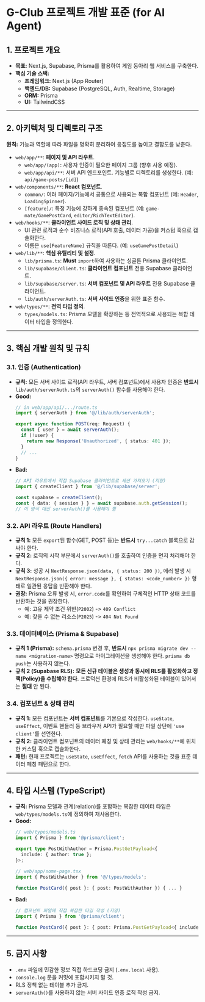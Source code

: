 # G-Club 프로젝트 개발 표준 (for AI Agent)

## 1. 프로젝트 개요

- **목표:** Next.js, Supabase, Prisma를 활용하여 게임 동아리 웹 서비스를 구축한다.
- **핵심 기술 스택:**
  - **프레임워크:** Next.js (App Router)
  - **백엔드/DB:** Supabase (PostgreSQL, Auth, Realtime, Storage)
  - **ORM:** Prisma
  - **UI:** TailwindCSS

---

## 2. 아키텍처 및 디렉토리 구조

**원칙:** 기능과 역할에 따라 파일을 명확히 분리하여 응집도를 높이고 결합도를 낮춘다.

- `web/app/**`: **페이지 및 API 라우트**.
  - `web/app/(app)`: 사용자 인증이 필요한 페이지 그룹 (향후 사용 예정).
  - `web/app/api/**`: 서버 API 엔드포인트. 기능별로 디렉토리를 생성한다. (예: `api/game-posts/[id]`)
- `web/components/**`: **React 컴포넌트**.
  - `common/`: 여러 페이지/기능에서 공통으로 사용되는 복합 컴포넌트 (예: `Header`, `LoadingSpinner`).
  - `[feature]/`: 특정 기능에 강하게 종속된 컴포넌트 (예: `game-mate/GamePostCard`, `editor/RichTextEditor`).
- `web/hooks/**`: **클라이언트 사이드 로직 및 상태 관리**.
  - UI 관련 로직과 순수 비즈니스 로직(API 호출, 데이터 가공)을 커스텀 훅으로 캡슐화한다.
  - 이름은 `use[FeatureName]` 규칙을 따른다. (예: `useGamePostDetail`)
- `web/lib/**`: **핵심 유틸리티 및 설정**.
  - `lib/prisma.ts`: **Must** `import`하여 사용하는 싱글톤 Prisma 클라이언트.
  - `lib/supabase/client.ts`: **클라이언트 컴포넌트** 전용 Supabase 클라이언트.
  - `lib/supabase/server.ts`: **서버 컴포넌트 및 API 라우트** 전용 Supabase 클라이언트.
  - `lib/auth/serverAuth.ts`: **서버 사이드 인증**을 위한 표준 함수.
- `web/types/**`: **전역 타입 정의**.
  - `types/models.ts`: Prisma 모델을 확장하는 등 전역적으로 사용되는 복합 데이터 타입을 정의한다.

---

## 3. 핵심 개발 원칙 및 규칙

### 3.1. 인증 (Authentication)
- **규칙:** 모든 서버 사이드 로직(API 라우트, 서버 컴포넌트)에서 사용자 인증은 **반드시** `lib/auth/serverAuth.ts`의 `serverAuth()` 함수를 사용해야 한다.
- **Good:**
  ```typescript
  // in web/app/api/.../route.ts
  import { serverAuth } from '@/lib/auth/serverAuth';
  
  export async function POST(req: Request) {
    const { user } = await serverAuth();
    if (!user) {
      return new Response('Unauthorized', { status: 401 });
    }
    // ...
  }
  ```
- **Bad:**
  ```typescript
  // API 라우트에서 직접 Supabase 클라이언트로 세션 가져오기 (지양)
  import { createClient } from '@/lib/supabase/server';
  
  const supabase = createClient();
  const { data: { session } } = await supabase.auth.getSession();
  // 이 방식 대신 serverAuth()를 사용해야 함
  ```

### 3.2. API 라우트 (Route Handlers)
- **규칙 1:** 모든 `export`된 함수(GET, POST 등)는 **반드시** `try...catch` 블록으로 감싸야 한다.
- **규칙 2:** 로직의 시작 부분에서 `serverAuth()`를 호출하여 인증을 먼저 처리해야 한다.
- **규칙 3:** 성공 시 `NextResponse.json(data, { status: 200 })`, 에러 발생 시 `NextResponse.json({ error: message }, { status: <code_number> })` 형태로 일관된 응답을 반환해야 한다.
- **권장:** Prisma 오류 발생 시, `error.code`를 확인하여 구체적인 HTTP 상태 코드를 반환하는 것을 권장한다.
  - 예: 고유 제약 조건 위반(`P2002`) -> `409 Conflict`
  - 예: 찾을 수 없는 리소스(`P2025`) -> `404 Not Found`

### 3.3. 데이터베이스 (Prisma & Supabase)
- **규칙 1 (Prisma):** `schema.prisma` 변경 후, **반드시** `npx prisma migrate dev --name <migration-name>` 명령으로 마이그레이션을 생성해야 한다. `prisma db push`는 사용하지 않는다.
- **규칙 2 (Supabase RLS):** **모든 신규 테이블은 생성과 동시에 RLS를 활성화하고 정책(Policy)을 수립해야 한다.** 프로덕션 환경에 RLS가 비활성화된 테이블이 있어서는 **절대** 안 된다.

### 3.4. 컴포넌트 & 상태 관리
- **규칙 1:** 모든 컴포넌트는 **서버 컴포넌트**를 기본으로 작성한다. `useState`, `useEffect`, 이벤트 핸들러 등 브라우저 API가 필요할 때만 파일 상단에 `'use client'`를 선언한다.
- **규칙 2:** 클라이언트 컴포넌트의 데이터 페칭 및 상태 관리는 `web/hooks/**`에 위치한 커스텀 훅으로 캡슐화한다.
- **패턴:** 현재 프로젝트는 `useState`, `useEffect`, `fetch` API를 사용하는 것을 표준 데이터 페칭 패턴으로 한다.

---

## 4. 타입 시스템 (TypeScript)
- **규칙:** Prisma 모델과 관계(relation)를 포함하는 복잡한 데이터 타입은 `web/types/models.ts`에 정의하여 재사용한다.
- **Good:**
  ```typescript
  // web/types/models.ts
  import { Prisma } from '@prisma/client';
  
  export type PostWithAuthor = Prisma.PostGetPayload<{
    include: { author: true };
  }>;
  
  // web/app/some-page.tsx
  import { PostWithAuthor } from '@/types/models';
  
  function PostCard({ post }: { post: PostWithAuthor }) { ... }
  ```
- **Bad:**
  ```typescript
  // 컴포넌트 파일에 직접 복잡한 타입 작성 (지양)
  import { Prisma } from '@prisma/client';
  
  function PostCard({ post }: { post: Prisma.PostGetPayload<{ include: { author: true } }> }) { ... }
  ```

---

## 5. 금지 사항
- `.env` 파일에 민감한 정보 직접 하드코딩 금지 (`.env.local` 사용).
- `console.log` 문을 커밋에 포함시키지 말 것.
- RLS 정책 없는 테이블 추가 금지.
- `serverAuth()`를 사용하지 않는 서버 사이드 인증 로직 작성 금지. 